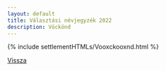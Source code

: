 ```yaml
---
layout: default
title: Választási névjegyzék 2022
description: Vöckönd
---
```


{% include settlementHTMLs/Vooxckooxnd.html %}

[Vissza](./)